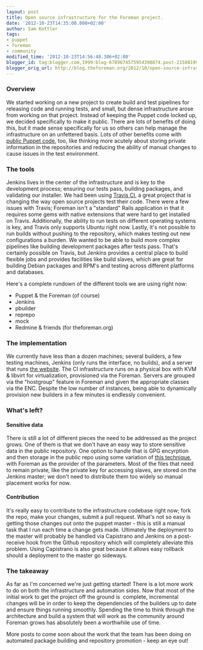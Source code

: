 ```yaml
---
layout: post
title: Open source infrastructure for the Foreman project.
date: '2012-10-23T14:35:00.000+02:00'
author: Sam Kottler
tags:
- puppet
- foreman
- community
modified_time: '2012-10-23T14:56:48.306+02:00'
blogger_id: tag:blogger.com,1999:blog-6789674575954398874.post-2158819999662401007
blogger_orig_url: http://blog.theforeman.org/2012/10/open-source-infrastructure-for-foreman.html
---
```


### Overview

We started working on a new project to create build and test pipelines
for releasing code and running tests, and small, but dense
infrastructure arose from working on that project. Instead of keeping
the Puppet code locked up, we decided specifically to make it public.
There are lots of benefits of doing this, but it made sense specifically
for us so others can help manage the infrastructure on an unfettered
basis. Lots of other benefits come with [public Puppet
code](https://github.com/theforeman/foreman-infra), too, like thinking
more acutely about storing private information in the repositories and
reducing the ability of manual changes to cause issues in the test
environment.  

<!--more-->

### The tools

Jenkins lives in the center of the infrastructure and is key to the
development process; ensuring our tests pass, building packages, and
validating our installer. We had been using [Travis
CI](http://www.travisci.org/), a great project that is changing the way
open source projects test their code. There were a few issues with
Travis; Foreman isn't a "standard" Rails application in that it requires
some gems with native extensions that were hard to get installed on
Travis. Additionally, the ability to run tests on different operating
systems is key, and Travis only supports Ubuntu right now. Lastly, it's
not possible to run builds without pushing to the repository, which
makes testing out new configurations a burden. We wanted to be able to
build more complex pipelines like building development packages after
tests pass. That's certainly possible on Travis, but Jenkins provides a
central place to build flexible jobs and provides facilities like build
slaves, which are great for building Debian packages and RPM's and
testing across different platforms and databases.  
  
Here's a complete rundown of the different tools we are using right
now:  
  
- Puppet & the Foreman (of course)  
- Jenkins  
- pbuilder  
- reprepo  
- mock  
- Redmine & friends (for theforeman.org)  
  

### The implementation

We currently have less than a dozen machines; several builders, a few
testing machines, Jenkins (only runs the interface, no builds), and a
server that runs [the website](http://www.theforeman.org/). The CI
infrastructure runs on a physical box with KVM & libvirt for
virtualization, provisioned via the Foreman. Servers are grouped via the
"hostgroup" feature in Foreman and given the appropriate classes via the
ENC. Despite the low number of instances, being able to dynamically
provision new builders in a few minutes is endlessly convenient.  
  

### What's left?

#### Sensitive data

There is still a lot of different pieces the need to be addressed as the
project grows. One of them is that we don't have an easy way to store
sensitive data in the public repository. One option to handle that is
GPG encyrption and then storage in the public repo using some variation
of [this
technique](http://www.craigdunn.org/2011/10/secret-variables-in-puppet-with-hiera-and-gpg/),
with Foreman as the provider of the parameters. Most of the files that
need to remain private, like the private key for accessing slaves, are
stored on the Jenkins master; we don't need to distribute them too
widely so manual placement works for now.  
  

#### Contribution

It's really easy to contribute to the infrastructure codebase right now;
fork the repo, make your changes, submit a pull request. What's not so
easy is getting those changes out onto the puppet master - this is still
a manual task that I run each time a change gets made. Ultimately the
deployment to the master will probably be handled via Capistrano and
Jenkins on a post-receive hook from the Github repository which will
completely alleviate this problem. Using Capistrano is also great
because it allows easy rollback should a deployment to the master go
sideways.  
  

### The takeaway

As far as I'm concerned we're just getting started! There is a lot more
work to do on both the infrastructure and automation sides. Now that
most of the initial work to get the project off the ground is  complete,
incremental changes will be in order to keep the dependencies of the
builders up to date and ensure things running smoothly. Spending the
time to think through the architecture and build a system that will work
as the community around Foreman grows has absolutely been a worthwhile
use of time.  
  
More posts to come soon about the work that the team has been doing on
automated package building and repository promotion - keep an eye out!

